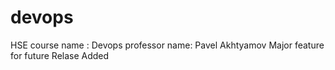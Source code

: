 # devops
HSE course name : Devops
professor name: Pavel Akhtyamov
Major feature for future Relase Added